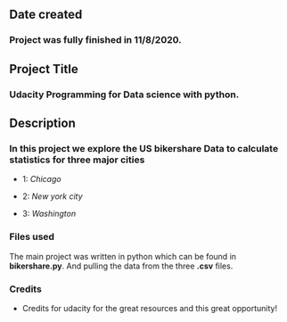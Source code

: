 ## Date created

### Project was fully finished in __11/8/2020__.

## Project Title

### __Udacity Programming for Data science with python.__

## Description

### __In this project we explore the US bikershare Data to calculate statistics for three major cities__

* 1: _Chicago_

* 2: _New york city_

* 3: _Washington_

### Files used

The main project was written in python which can be found in **bikershare.py**. And pulling the data from the three **.csv** files.

### Credits

* Credits for udacity for the great resources and this great opportunity!